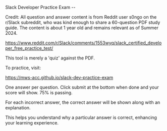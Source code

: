 Slack Developer Practice Exam --

Credit: All question and answer content is from Reddit user s0ngo on the r/Slack subreddit, who was kind enough to share a 60-question PDF study guide. The content is about 1 year old and remains relevant as of Summer 2024.

https://www.reddit.com/r/Slack/comments/1553wyq/slack_certified_developer_free_practice_test/

This tool is merely a 'quiz' against the PDF.

To practice, visit:

https://mws-acc.github.io/slack-dev-practice-exam

One answer per question.
Click submit at the bottom when done and your score will show. 75% is passing.

For each incorrect answer, the correct answer will be shown along with an explanation. 

This helps you understand why a particular answer is correct, enhancing your learning experience.
